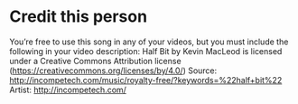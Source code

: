 

# Credit this person
You’re free to use this song in any of your videos, but you must include the following in your video description:
Half Bit by Kevin MacLeod is licensed under a Creative Commons Attribution license (https://creativecommons.org/licenses/by/4.0/)
Source: http://incompetech.com/music/royalty-free/?keywords=%22half+bit%22
Artist: http://incompetech.com/
